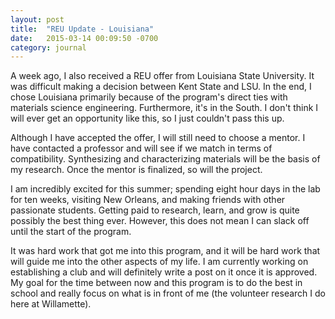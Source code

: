 ```yaml
---
layout: post
title:  "REU Update - Louisiana"
date:   2015-03-14 00:09:50 -0700
category: journal
---
```


A week ago, I also received a REU offer from Louisiana State University. It was difficult making a decision between Kent State and LSU. In the end, I chose Louisiana primarily because of the program's direct ties with materials science engineering. Furthermore, it's in the South. I don't think I will ever get an opportunity like this, so I just couldn't pass this up. 

Although I have accepted the offer, I will still need to choose a mentor. I have contacted a professor and will see if we match in terms of compatibility. Synthesizing and characterizing materials will be the basis of my research. Once the mentor is finalized, so will the project. 

I am incredibly excited for this summer; spending eight hour days in the lab for ten weeks, visiting New Orleans, and making friends with other passionate students. Getting paid to research, learn, and grow is quite possibly the best thing ever. However, this does not mean I can slack off until the start of the program. 

It was hard work that got me into this program, and it will be hard work that will guide me into the other aspects of my life. I am currently working on establishing a club and will definitely write a post on it once it is approved. My goal for the time between now and this program is to do the best in school and really focus on what is in front of me (the volunteer research I do here at Willamette).